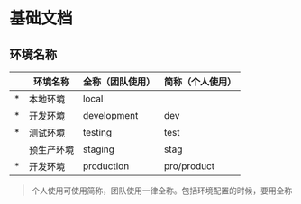 # 基础文档

## 环境名称
|   | 环境名称  | 全称（团队使用）    | 简称（个人使用）    |
|---|-------|-------------|-------------|
| * | 本地环境  | local       |             |
| * | 开发环境  | development | dev         |
| * | 测试环境  | testing     | test        |
|   | 预生产环境 | staging     | stag        |
| * | 开发环境  | production  | pro/product |

> 个人使用可使用简称，团队使用一律全称。包括环境配置的时候，要用全称
